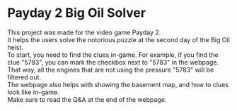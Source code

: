 # Payday 2 Big Oil Solver

This project was made for the video game Payday 2.  
It helps the users solve the notorious puzzle at the second day of the Big Oil heist.  
To start, you need to find the clues in-game. For example, if you find the clue "5783", you can mark the checkbox next to "5783" in the webpage. That way, all the engines that are not using the pressure "5783" will be filtered out.  
The webpage also helps with showing the basement map, and how to clues look like in-game.  
Make sure to read the Q&A at the end of the webpage.  
